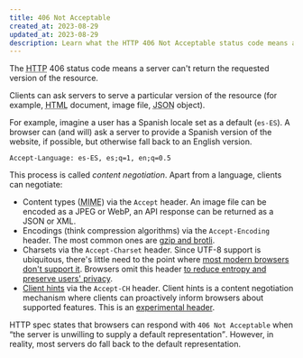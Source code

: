 ```yaml
---
title: 406 Not Acceptable
created_at: 2023-08-29
updated_at: 2023-08-29
description: Learn what the HTTP 406 Not Acceptable status code means and how it relates to content negotiation.
---
```


The <abbr title="Hypertext Transfer Protocol">HTTP</abbr> 406 status code means a server can't return the requested version of the resource.

Clients can ask servers to serve a particular version of the resource (for example, <abbr title="Hypertext Markup Language">HTML</abbr> document, image file, <abbr title="JavaScript Object Notation">JSON</abbr> object).

For example, imagine a user has a Spanish locale set as a default (`es-ES`). A browser can (and will) ask a server to provide a Spanish version of the website, if possible, but otherwise fall back to an English version.

    Accept-Language: es-ES, es;q=1, en;q=0.5

This process is called _content negotiation_. Apart from a language, clients can negotiate:

* Content types (<abbr title="Multipurpose Internet Mail Extensions">MIME</abbr>) via the `Accept` header. An image file can be encoded as a JPEG or WebP, an API response can be returned as a JSON or XML.
* Encodings (think compression algorithms) via the `Accept-Encoding` header. The most common ones are <a href="https://almanac.httparchive.org/en/2021/compression#server-settings-for-http-compression" target="_blank" rel="noopener">gzip and brotli</a>.
* Charsets via the `Accept-Charset` header. Since UTF-8 support is ubiquitous, there's little need to the point where  <a href="https://developer.mozilla.org/en-US/docs/Web/HTTP/Headers/Accept-Charset" target="_blank" rel="noopener">most modern browsers don't support it</a>. Browsers omit this header <a href="https://www.eff.org/deeplinks/2010/01/primer-information-theory-and-privacy" target="_blank" rel="noopener">to reduce entropy and preserve users' privacy</a>.
* <a href="https://developer.mozilla.org/en-US/docs/Web/HTTP/Client_hints" target="_blank" rel="noopener">Client hints</a> via the `Accept-CH` header. Client hints is a content negotiation mechanism where clients can proactively inform browsers about supported features. This is an <a href="https://caniuse.com/mdn-http_headers_accept-ch_dpr" target="_blank" rel="noopener">experimental header</a>.

HTTP spec states that browsers can respond with `406 Not Acceptable` when <q>the server is unwilling to supply a default representation</q>. However, in reality, most servers do fall back to the default representation.
